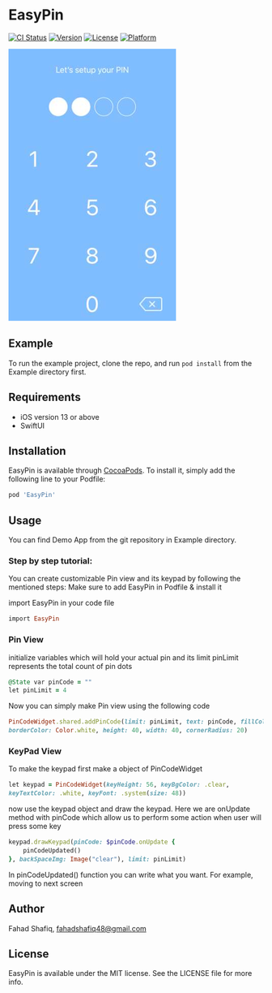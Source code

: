 # EasyPin

[![CI Status](https://img.shields.io/travis/fahadshafiq48/EasyPin.svg?style=flat)](https://travis-ci.org/fahadshafiq48/EasyPin)
[![Version](https://img.shields.io/cocoapods/v/EasyPin.svg?style=flat)](https://cocoapods.org/pods/EasyPin)
[![License](https://img.shields.io/cocoapods/l/EasyPin.svg?style=flat)](https://cocoapods.org/pods/EasyPin)
[![Platform](https://img.shields.io/cocoapods/p/EasyPin.svg?style=flat)](https://cocoapods.org/pods/EasyPin)

![EasyPin logo](https://raw.githubusercontent.com/fahadshafiq48/EasyPin/main/.github/pinView.png)

## Example

To run the example project, clone the repo, and run `pod install` from the Example directory first.

## Requirements

- iOS version 13 or above
- SwiftUI

## Installation

EasyPin is available through [CocoaPods](https://cocoapods.org). To install
it, simply add the following line to your Podfile:
```ruby
pod 'EasyPin'
```

## Usage

You can find Demo App from the git repository in Example directory.

### Step by step tutorial:

You can create customizable Pin view and its keypad by following the mentioned steps:
Make sure to add EasyPin in Podfile & install it

import EasyPin in your code file

```ruby
import EasyPin
```

### Pin View

initialize variables which will hold your actual pin and its limit
pinLimit represents the total count of pin dots 

```ruby
@State var pinCode = ""
let pinLimit = 4
```

Now you can simply make Pin view using the following code
```ruby
PinCodeWidget.shared.addPinCode(limit: pinLimit, text: pinCode, fillColor: Color.blue,
borderColor: Color.white, height: 40, width: 40, cornerRadius: 20)
```
  
### KeyPad View

To make the keypad first make a object of PinCodeWidget

```ruby
let keypad = PinCodeWidget(keyHeight: 56, keyBgColor: .clear,
keyTextColor: .white, keyFont: .system(size: 48))
```

now use the keypad object and draw the keypad. Here we are onUpdate method with pinCode which allow us to perform some action when user will press some key

```ruby
keypad.drawKeypad(pinCode: $pinCode.onUpdate {
    pinCodeUpdated()
}, backSpaceImg: Image("clear"), limit: pinLimit)
```

In pinCodeUpdated() function you can write what you want. For example, moving to next screen

## Author

Fahad Shafiq, fahadshafiq48@gmail.com

## License

EasyPin is available under the MIT license. See the LICENSE file for more info.
